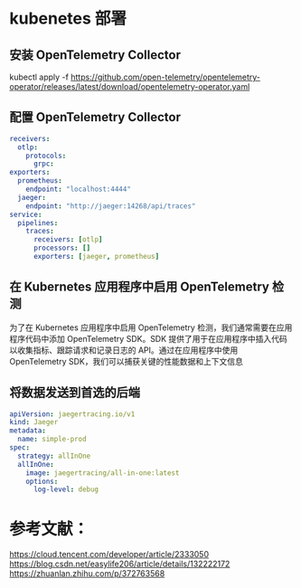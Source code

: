 

# kubenetes 部署
## 安装 OpenTelemetry Collector
kubectl apply -f https://github.com/open-telemetry/opentelemetry-operator/releases/latest/download/opentelemetry-operator.yaml

## 配置 OpenTelemetry Collector

```yml
receivers:
  otlp:
    protocols:
      grpc:
exporters:
  prometheus:
    endpoint: "localhost:4444"
  jaeger:
    endpoint: "http://jaeger:14268/api/traces"
service:
  pipelines:
    traces:
      receivers: [otlp]
      processors: []
      exporters: [jaeger, prometheus]
```
## 在 Kubernetes 应用程序中启用 OpenTelemetry 检测

为了在 Kubernetes 应用程序中启用 OpenTelemetry 检测，我们通常需要在应用程序代码中添加 OpenTelemetry SDK。SDK 提供了用于在应用程序中插入代码以收集指标、跟踪请求和记录日志的 API。通过在应用程序中使用 OpenTelemetry SDK，我们可以捕获关键的性能数据和上下文信息

## 将数据发送到首选的后端
```yml
apiVersion: jaegertracing.io/v1
kind: Jaeger
metadata:
  name: simple-prod
spec:
  strategy: allInOne
  allInOne:
    image: jaegertracing/all-in-one:latest
    options:
      log-level: debug
```

# 参考文献：
https://cloud.tencent.com/developer/article/2333050
https://blog.csdn.net/easylife206/article/details/132222172
https://zhuanlan.zhihu.com/p/372763568